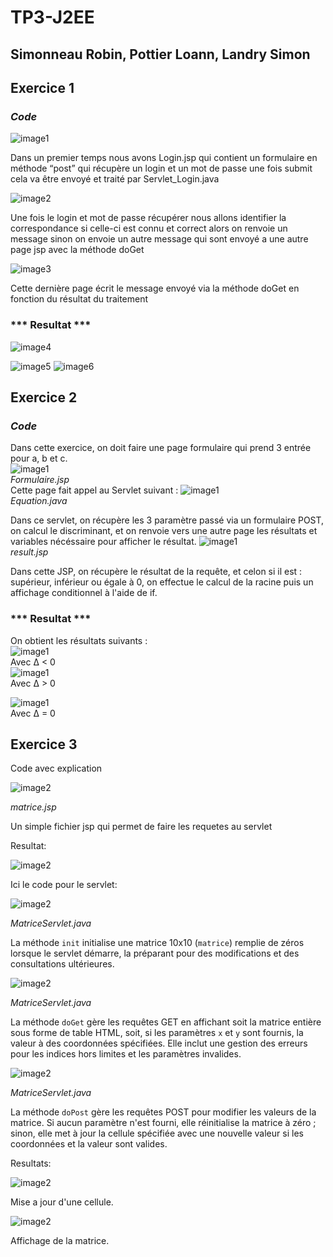 # TP3-J2EE 
## Simonneau Robin, Pottier Loann, Landry Simon

## **Exercice 1**

### ***Code***
![image1](images/img_2.png)  

Dans un premier temps nous avons Login.jsp qui contient un formulaire en méthode “post” qui récupère un login et un mot de passe une fois submit cela va être envoyé et traité par Servlet_Login.java

![image2](images/img_1.png)

Une fois le login et mot de passe récupérer nous allons identifier la correspondance si celle-ci est connu et correct alors on renvoie un message sinon on envoie un autre message  qui sont envoyé a une autre page
jsp avec la méthode doGet

![image3](images/img.png)

Cette dernière page écrit le message envoyé via la méthode doGet en fonction du résultat du traitement 

### *** Resultat *** 

![image4](images/img_3.png)

![image5](images/img_4.png)
![image6](images/img_4.png)

## **Exercice 2**
### ***Code***

Dans cette exercice, on doit faire une page formulaire qui prend 3 entrée pour a, b et c.  
![image1](images/EX2_2.png)  
*Formulaire.jsp*  
Cette page fait appel au Servlet suivant :
![image1](images/EX2_1.png)  
*Equation.java*

Dans ce servlet, on récupère les 3 paramètre passé via un formulaire POST, on calcul le discriminant, et on renvoie vers une autre page les résultats et variables nécéssaire pour afficher le résultat.
![image1](images/EX2_3.png)  
*result.jsp*

Dans cette JSP, on récupère le résultat de la requête, et celon si il est : supérieur, inférieur ou égale à 0, on effectue le calcul de la racine puis un affichage conditionnel à l'aide de if.
### *** Resultat *** 

On obtient les résultats suivants :  
![image1](images/EX2_4.png)   
Avec ∆ < 0  
![image1](images/EX2_5.png)   
Avec ∆ > 0  

![image1](images/EX2_6.png)   
Avec ∆ = 0  

## **Exercice 3**

Code avec explication

![image2](images/EX3-MATRICE-JSP.jpg)

*matrice.jsp*

Un simple fichier jsp qui permet de faire les requetes au servlet

Resultat:

![image2](images/EX3-RESULT-JSP.png)



Ici le code pour le servlet:

![image2](images/EX3-SERVLET-INIT.jpg)

*MatriceServlet.java*

La méthode `init` initialise une matrice 10x10 (`matrice`) remplie de zéros lorsque le servlet démarre, la préparant pour des modifications et des consultations ultérieures.

![image2](images/EX3-SERVLET-GET.jpg)

*MatriceServlet.java*

La méthode `doGet` gère les requêtes GET en affichant soit la matrice entière sous forme de table HTML, soit, si les paramètres `x` et `y` sont fournis, la valeur à des coordonnées spécifiées. Elle inclut une gestion des erreurs pour les indices hors limites et les paramètres invalides.


![image2](images/EX3-SERVLET-POST.jpg)

*MatriceServlet.java*


La méthode `doPost` gère les requêtes POST pour modifier les valeurs de la matrice. Si aucun paramètre n'est fourni, elle réinitialise la matrice à zéro ; sinon, elle met à jour la cellule spécifiée avec une nouvelle valeur si les coordonnées et la valeur sont valides.

Resultats:

![image2](images/EX3-RESULT-UPDATE-CELL.png)

Mise a jour d'une cellule. 

![image2](images/EX3-RESULT-SHOW-ALL.png)

Affichage de la matrice.


